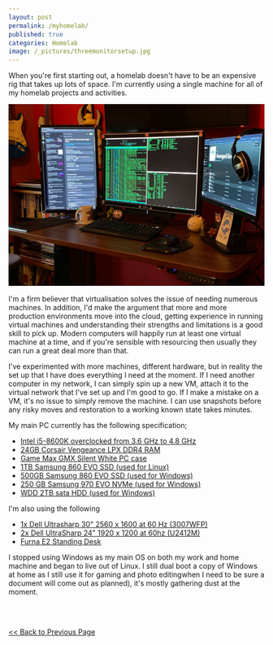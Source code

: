```yaml
---
layout: post
permalink: /myhomelab/
published: true
categories: Homelab
image: /_pictures/threemonitorsetup.jpg
---
```

When you're first starting out, a homelab doesn't have to be an expensive rig that takes up lots of space. I'm currently using a single machine for all of my homelab projects and activities.

<a href="/_pictures/threemonitorsetup.jpg" target="_blank">
<img src="/_pictures/threemonitorsetup.jpg" alt="three monitor home set up" class="leftimg" /></a>

I'm a firm believer that virtualisation solves the issue of needing numerous machines. In addition, I'd make the argument that more and more production environments move into the cloud, getting experience in running virtual machines and understanding their strengths and limitations is a good skill to pick up. Modern computers will happily run at least one virtual machine at a time, and if you're sensible with resourcing then usually they can run a great deal more than that.

I've experimented with more machines, different hardware, but in reality the set up that I have does everything I need at the moment. If I need another computer in my network, I can simply spin up a new VM, attach it to the virtual network that I've set up and I'm good to go. If I make a mistake on a VM, it's no issue to simply remove the machine. I can use snapshots before any risky moves and restoration to a working known state takes minutes.

My main PC currently has the following specification;

* <a href="https://ark.intel.com/content/www/us/en/ark/products/126685/intel-core-i5-8600k-processor-9m-cache-up-to-4-30-ghz.html" target="_blank">Intel i5-8600K overclocked from 3.6 GHz to 4.8 GHz</a>
* <a href="https://www.scan.co.uk/products/16gb-(2x8gb)-corsair-ddr4-vengeance-lpx-black-pc4-19200-(2400)-non-ecc-unbuffered-cas-14-16-16-31-xm" target="_blank">24GB Corsair Vengeance LPX DDR4 RAM</a>
* <a href="https://www.scan.co.uk/products/game-max-silent-gaming-pc-computer-chassis-2x-usb-30-2x-fan-controllers-sd-card-reader-water-cooling" target="_blank">Game Max GMX Silent White PC case</a>
* <a href="https://www.amazon.co.uk/Samsung-Inch-SATA-Internal-MZ-76E1T0B/dp/B078DPCY3T" target="blank">1TB Samsung 860 EVO SSD (used for Linux)</a>
* <a href="https://www.amazon.co.uk/Samsung-Inch-SATA-Internal-MZ-76E1T0B/dp/B0781Z7Y3S?th=1" target="blank">500GB Samsung 860 EVO SSD (used for Windows)</a>
* <a href="https://www.amazon.co.uk/Samsung-MZ-V7S250BW-Solid-State-Drive/dp/B07MHXYL6T/ref=sr_1_6?dchild=1&keywords=nvme+ssd+samsung&qid=1609861955&s=computers&sr=1-6" target="blank">250 GB Samsung 970 EVO NVMe (used for Windows)</a>
* <a href="https://shop.westerndigital.com/products/internal-drives/wd-black-desktop-sata-hdd#WD2003FZEX" target="_blank">WDD 2TB sata HDD (used for Windows)</a>

I'm also using the following
* <a href="https://www.dell.com/downloads/emea/services/uk/en/3007WFP.pdf" target="_blank">1x Dell Ultrasharp 30" 2560 x 1600 at 60 Hz (3007WFP)</a>
* <a href="https://www.dell.com/is/business/p/dell-u2412m/pd" target="_blank">2x Dell UltraSharp 24" 1920 x 1200 at 60hz (U2412M)</a>
* <a href="https://www.furna.co.uk/products/furna-electric-standing-desk-sit-stand-desk" target="_blank">Furna E2 Standing Desk</a>


I stopped using Windows as my main OS on both my work and home machine and began to live out of Linux. I still dual boot a copy of Windows at home as I still use it for gaming and photo editingwhen I need to be sure a document will come out as planned), it's mostly gathering dust at the moment.


<br><br>
<div><a id="l" href="javascript:history.back()"><< Back to Previous Page</a>&nbsp;</div>
<br>

